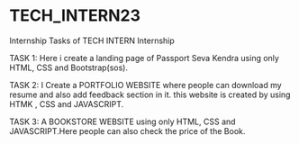 # TECH_INTERN23
Internship Tasks of TECH INTERN Internship


TASK 1:
Here i create a landing page of Passport Seva Kendra using only HTML, CSS and
Bootstrap(sos).

TASK 2:
I Create a PORTFOLIO WEBSITE where people can download my resume and also add feedback section in it.
this website is created by using HTMK , CSS and JAVASCRIPT.

TASK 3:
A BOOKSTORE WEBSITE using
only HTML, CSS and JAVASCRIPT.Here people can also check the price of the Book.

